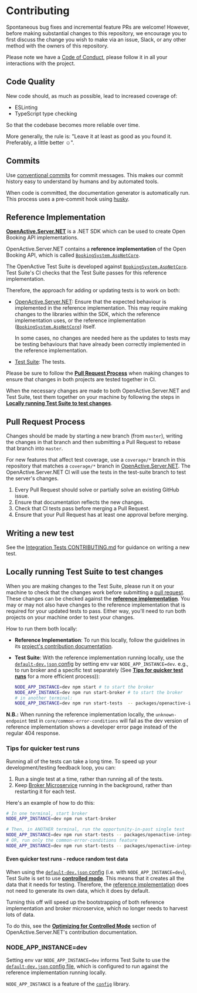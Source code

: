 # Contributing

Spontaneous bug fixes and incremental feature PRs are welcome! However, before making substantial changes to this repository, we encourage you to first discuss the change you wish to make via an issue, Slack, or any other method with the owners of this repository.

Please note we have a [Code of Conduct](https://openactive.io/public-openactive-w3c/code-of-conduct/), please follow it in all your interactions with the project.

## Code Quality

New code should, as much as possible, lead to increased coverage of:

- ESLinting
- TypeScript type checking

So that the codebase becomes more reliable over time.

More generally, the rule is: "Leave it at least as good as you found it. Preferably, a little better ☺️".

## Commits

Use [conventional commits](https://www.conventionalcommits.org/en/v1.0.0/) for commit messages. This makes our commit history easy to understand by humans and by automated tools.

When code is committed, the documentation generator is automatically run. This process uses a pre-commit hook using [husky](https://github.com/typicode/husky).

## Reference Implementation

[**OpenActive.Server.NET**](https://github.com/openactive/OpenActive.Server.NET/) is a .NET SDK which can be used to create Open Booking API implementations.

OpenActive.Server.NET contains a **reference implementation** of the Open Booking API, which is called [`BookingSystem.AspNetCore`](https://github.com/openactive/OpenActive.Server.NET/tree/master/Examples/BookingSystem.AspNetCore).

The OpenActive Test Suite is developed against [`BookingSystem.AspNetCore`](https://github.com/openactive/OpenActive.Server.NET/tree/master/Examples/BookingSystem.AspNetCore). Test Suite's CI checks that the Test Suite passes for this reference implementation.

Therefore, the approach for adding or updating tests is to work on both:

- [OpenActive.Server.NET](https://github.com/openactive/OpenActive.Server.NET/): Ensure that the expected behaviour is implemented in the reference implementation. This may require making changes to the libraries within the SDK, which the reference implementation uses, or the reference implementation ([`BookingSystem.AspNetCore`](https://github.com/openactive/OpenActive.Server.NET/tree/master/Examples/BookingSystem.AspNetCore)) itself.

    In some cases, no changes are needed here as the updates to tests may be testing behaviours that have already been correctly implemented in the reference implementation.
- [Test Suite](.): The tests.

Please be sure to follow the [**Pull Request Process**](#pull-request-process) when making changes to ensure that changes in both projects are tested together in CI.

When the necessary changes are made to both OpenActive.Server.NET and Test Suite, test them together on your machine by following the steps in [**Locally running Test Suite to test changes**](#locally-running-test-suite-to-test-changes).

## Pull Request Process

Changes should be made by starting a new branch (from `master`), writing the changes in that branch and then submitting a Pull Request to rebase that branch into `master`.

For new features that affect test coverage, use a `coverage/*` branch in this repository that matches a `coverage/*` branch in [OpenActive.Server.NET](https://github.com/openactive/OpenActive.Server.NET/). The OpenActive.Server.NET CI will use the tests in the test-suite branch to test the server's changes.

1. Every Pull Request should solve or partially solve an existing GitHub issue.
2. Ensure that documentation reflects the new changes.
3. Check that CI tests pass before merging a Pull Request.
4. Ensure that your Pull Request has at least one approval before merging.

## Writing a new test

See the [Integration Tests CONTRIBUTING.md](./packages/openactive-integration-tests/CONTRIBUTING.md) for guidance on writing a new test.

## Locally running Test Suite to test changes

When you are making changes to the Test Suite, please run it on your machine to check that the changes work before submitting a [pull request](#pull-request-process). These changes can be checked against the [**reference implementation**](#reference-implementation). You may or may not also have changes to the reference implementation that is required for your updated tests to pass. Either way, you'll need to run both projects on your machine order to test your changes.

How to run them both locally:

* **Reference Implementation**: To run this locally, follow the guidelines in its [project's contribution documentation](https://github.com/openactive/OpenActive.Server.NET/blob/master/CONTRIBUTING.md).
* **Test Suite**: With the reference implementation running locally, use the [`default-dev.json` config](./config/default-dev.json) by setting env var `NODE_APP_INSTANCE=dev`.
    e.g., to run broker and a specific test separately (See [**Tips for quicker test runs**](#tips-for-quicker-test-runs) for a more efficient process)):

    ```sh
    NODE_APP_INSTANCE=dev npm start # to start the broker
    NODE_APP_INSTANCE=dev npm run start-broker # to start the broker
    # in another terminal:
    NODE_APP_INSTANCE=dev npm run start-tests  -- packages/openactive-integration-tests/test/features/core/common-error-conditions/implemented/not-bookable-test.js
    ```

**N.B.:** When running the reference implementation locally, the `unknown-endpoint` test in `core/common-error-conditions` will fail as the dev version of reference implementation shows a developer error page instead of the regular 404 response.

### Tips for quicker test runs

Running all of the tests can take a long time. To speed up your development/testing feedback loop, you can:

1. Run a single test at a time, rather than running all of the tests.
2. Keep [Broker Microservice](./packages/openactive-broker-microservice/) running in the background, rather than restarting it for each test.

Here's an example of how to do this:

```sh
# In one terminal, start broker
NODE_APP_INSTANCE=dev npm run start-broker

# Then, in ANOTHER terminal, run the opportunity-in-past single test
NODE_APP_INSTANCE=dev npm run start-tests -- packages/openactive-integration-tests/test/features/core/common-error-conditions/implemented/opportunity-in-past-test.js
# OR, run only the common-error-conditions feature
NODE_APP_INSTANCE=dev npm run start-tests -- packages/openactive-integration-tests/test/features/core/common-error-conditions/
```

#### Even quicker test runs - reduce random test data

When using the [`default-dev.json` config](./config/default-dev.json) (i.e. with `NODE_APP_INSTANCE=dev`), Test Suite is set to use [**controlled mode**](https://developer.openactive.io/open-booking-api/key-decisions#controlled-mode). This means that it creates all the data that it needs for testing. Therefore, the [reference implementation](#reference-implementation) does not need to generate its own data, which it does by default.

Turning this off will speed up the bootstrapping of both reference implementation and broker microservice, which no longer needs to harvest lots of data.

To do this, see the [**Optimizing for Controlled Mode**](https://github.com/openactive/OpenActive.Server.NET/blob/master/CONTRIBUTING.md#optimizing-for-controlled-mode) section of OpenActive.Server.NET's contribution documentation.

### NODE_APP_INSTANCE=dev

Setting env var `NODE_APP_INSTANCE=dev` informs Test Suite to use the [`default-dev.json` config file](./config/default-dev.json), which is configured to run against the reference implementation running locally.

`NODE_APP_INSTANCE` is a feature of the [`config`](https://github.com/node-config/node-config/) library.
